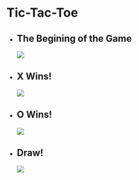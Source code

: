 ﻿# Tic-Tac-Toe


- ## The Begining of the Game
  <img src="https://i.hizliresim.com/hzAdxs.jpg">
  
  
- ## X Wins!
  <img src="https://i.hizliresim.com/eH4b25.jpg">
  
  
- ## O Wins!
  <img src="https://i.hizliresim.com/DuK0E9.jpg">

- ## Draw!
  <img  src="https://i.hizliresim.com/lnGT6M.jpg">
